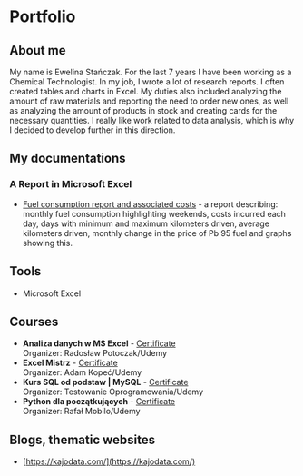 # Portfolio

## About me
My name is Ewelina Stańczak. For the last 7 years I have been working as a Chemical Technologist. In my job, I wrote a lot of research reports. I often created tables and charts in Excel. My duties also included analyzing the amount of raw materials and reporting the need to order new ones, as well as analyzing the amount of products in stock and creating cards for the necessary quantities. I really like work related to data analysis, which is why I decided to develop further in this direction.

## My documentations
### A Report in Microsoft Excel
* [Fuel consumption report and associated costs](https://www.dropbox.com/s/v2s79pg7k1tsq30/How%20much%20do%20I%20spend%20on%20fuel.xlsx?dl=0) - a report describing: monthly fuel consumption highlighting weekends, costs incurred each day, days with minimum and maximum kilometers driven, average kilometers driven, monthly change in the price of Pb 95 fuel and graphs showing this.

  
## Tools
* Microsoft Excel

## Courses
* **Analiza danych w MS Excel** - [Certificate](https://udemy-certificate.s3.amazonaws.com/pdf/UC-ae792a58-35bb-4aed-bbb1-61afe292ef85.pdf)
<br />Organizer: Radosław Potoczak/Udemy
* **Excel Mistrz** - [Certificate](https://udemy-certificate.s3.amazonaws.com/pdf/UC-807c3504-8f33-42a8-a207-86d7c3182a4b.pdf)
<br />Organizer: Adam Kopeć/Udemy
* **Kurs SQL od podstaw | MySQL** - [Certificate](https://udemy-certificate.s3.amazonaws.com/pdf/UC-77a75614-4a6e-48fb-be58-f87732f1503f.pdf)
<br />Organizer: Testowanie Oprogramowania/Udemy
* **Python dla początkujących** - [Certificate](https://udemy-certificate.s3.amazonaws.com/pdf/UC-f0b5fd98-c3ed-44d7-a41d-6516b1fe59a6.pdf)
<br />Organizer: Rafał Mobilo/Udemy

## Blogs, thematic websites
* [https://kajodata.com/](https://kajodata.com/)  
